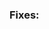 <!--
    Thank you for your interest in contributing to NetBox! Please note
    that our contribution policy requires that a feature request or bug
    report be opened for approval prior to filing a pull request. This
    helps avoid wasting time and effort on something that we might not
    be able to accept.

    Please indicate the relevant feature request or bug report below.
    IF YOUR PULL REQUEST DOES NOT REFERENCE AN ACCEPTED BUG REPORT OR
    FEATURE REQUEST, IT WILL BE MARKED AS INVALID AND CLOSED.
-->
### Fixes: <ISSUE NUMBER GOES HERE>
<!--
    Please include a summary of the proposed changes below.
-->
